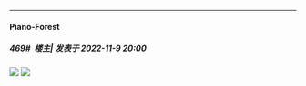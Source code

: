 

*****

####  Piano-Forest  
##### 469#         楼主| 发表于 2022-11-9 20:00

<img src="https://p.sda1.dev/8/f0b93916ac99a330bc3a6f457774635e/20221109_195920.jpg" referrerpolicy="no-referrer">
<img src="https://p.sda1.dev/8/2fd848918113dd82663149128f94cd00/20221109_195928.jpg" referrerpolicy="no-referrer">

